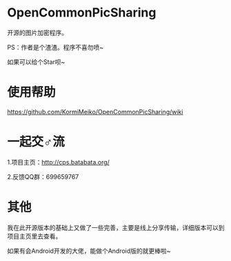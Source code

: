 # OpenCommonPicSharing
开源的图片加密程序。

PS：作者是个渣渣。程序不喜勿喷~

如果可以给个Star呗~

# 使用帮助
https://github.com/KormiMeiko/OpenCommonPicSharing/wiki

# 一起交♂流
1.项目主页：http://cps.batabata.org/

2.反馈QQ群：699659767

# 其他
我在此开源版本的基础上又做了一些完善，主要是线上分享传输，详细版本可以到项目主页里去查看。

如果有会Android开发的大佬，能做个Android版的就更棒啦~
